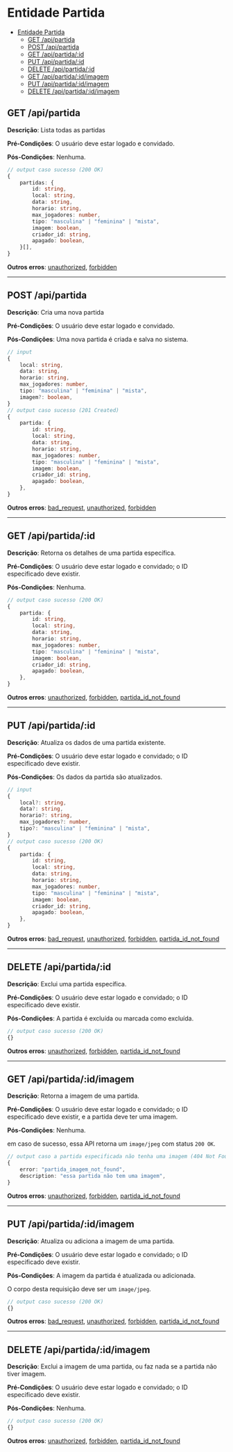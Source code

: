 # Entidade Partida

- [Entidade Partida](#entidade-partida)
  - [GET /api/partida](#get-apipartida)
  - [POST /api/partida](#post-apipartida)
  - [GET /api/partida/:id](#get-apipartidaid)
  - [PUT /api/partida/:id](#put-apipartidaid)
  - [DELETE /api/partida/:id](#delete-apipartidaid)
  - [GET /api/partida/:id/imagem](#get-apipartidaidimagem)
  - [PUT /api/partida/:id/imagem](#put-apipartidaidimagem)
  - [DELETE /api/partida/:id/imagem](#delete-apipartidaidimagem)



## GET /api/partida

**Descrição**: Lista todas as partidas

**Pré-Condições**: O usuário deve estar logado e convidado.

**Pós-Condições**: Nenhuma.

```typescript
// output caso sucesso (200 OK)
{
    partidas: {
        id: string,
        local: string,
        data: string,
        horario: string,
        max_jogadores: number,
        tipo: "masculina" | "feminina" | "mista",
        imagem: boolean,
        criador_id: string,
        apagado: boolean,
    }[],
}
```

**Outros erros**: [unauthorized](./8-erros.md#unauthorized), [forbidden](./8-erros.md#forbidden)

------

## POST /api/partida

**Descrição**: Cria uma nova partida

**Pré-Condições**: O usuário deve estar logado e convidado.

**Pós-Condições**: Uma nova partida é criada e salva no sistema.

```typescript
// input
{
    local: string,
    data: string,
    horario: string,
    max_jogadores: number,
    tipo: "masculina" | "feminina" | "mista",
    imagem?: boolean,
}
// output caso sucesso (201 Created)
{
    partida: {
        id: string,
        local: string,
        data: string,
        horario: string,
        max_jogadores: number,
        tipo: "masculina" | "feminina" | "mista",
        imagem: boolean,
        criador_id: string,
        apagado: boolean,
    },
}
```

**Outros erros**: [bad_request](./8-erros.md#bad_request), [unauthorized](./8-erros.md#unauthorized), [forbidden](./8-erros.md#forbidden)

------

## GET /api/partida/:id

**Descrição**: Retorna os detalhes de uma partida específica.

**Pré-Condições**: O usuário deve estar logado e convidado; o ID especificado deve existir.

**Pós-Condições**: Nenhuma.

```typescript
// output caso sucesso (200 OK)
{
    partida: {
        id: string,
        local: string,
        data: string,
        horario: string,
        max_jogadores: number,
        tipo: "masculina" | "feminina" | "mista",
        imagem: boolean,
        criador_id: string,
        apagado: boolean,
    },
}
```

**Outros erros**: [unauthorized](./8-erros.md#unauthorized), [forbidden](./8-erros.md#forbidden), [partida_id_not_found](./8-erros.md#partida_id_not_found)

------

## PUT /api/partida/:id

**Descrição**: Atualiza os dados de uma partida existente.

**Pré-Condições**: O usuário deve estar logado e convidado; o ID especificado deve existir.

**Pós-Condições**: Os dados da partida são atualizados.



```typescript
// input
{
    local?: string,
    data?: string,
    horario?: string,
    max_jogadores?: number,
    tipo?: "masculina" | "feminina" | "mista",
}
// output caso sucesso (200 OK)
{
    partida: {
        id: string,
        local: string,
        data: string,
        horario: string,
        max_jogadores: number,
        tipo: "masculina" | "feminina" | "mista",
        imagem: boolean,
        criador_id: string,
        apagado: boolean,
    },
}
```

**Outros erros**: [bad_request](./8-erros.md#bad_request), [unauthorized](./8-erros.md#unauthorized), [forbidden](./8-erros.md#forbidden), [partida_id_not_found](./8-erros.md#partida_id_not_found)

------

## DELETE /api/partida/:id

**Descrição**: Exclui uma partida específica.

**Pré-Condições**: O usuário deve estar logado e convidado; o ID especificado deve existir.

**Pós-Condições**: A partida é excluída ou marcada como excluída.

```typescript
// output caso sucesso (200 OK)
{}
```

**Outros erros**: [unauthorized](./8-erros.md#unauthorized), [forbidden](./8-erros.md#forbidden), [partida_id_not_found](./8-erros.md#partida_id_not_found)

------

## GET /api/partida/:id/imagem

**Descrição**: Retorna a imagem de uma partida.

**Pré-Condições**: O usuário deve estar logado e convidado; o ID especificado deve existir, e a partida deve ter uma imagem.

**Pós-Condições**: Nenhuma.

em caso de sucesso, essa API retorna um `image/jpeg` com status `200 OK`.



```typescript
// output caso a partida especificada não tenha uma imagem (404 Not Found)
{
    error: "partida_imagem_not_found",
    description: "essa partida não tem uma imagem",
}
```

**Outros erros**: [unauthorized](./8-erros.md#unauthorized), [forbidden](./8-erros.md#forbidden), [partida_id_not_found](./8-erros.md#partida_id_not_found)

------

## PUT /api/partida/:id/imagem

**Descrição**: Atualiza ou adiciona a imagem de uma partida.

**Pré-Condições**: O usuário deve estar logado e convidado; o ID especificado deve existir.

**Pós-Condições**: A imagem da partida é atualizada ou adicionada.

O corpo desta requisição deve ser um `image/jpeg`.



```typescript
// output caso sucesso (200 OK)
{}
```

**Outros erros**: [bad_request](./8-erros.md#bad_request), [unauthorized](./8-erros.md#unauthorized), [forbidden](./8-erros.md#forbidden), [partida_id_not_found](./8-erros.md#partida_id_not_found)

------

## DELETE /api/partida/:id/imagem

**Descrição**: Exclui a imagem de uma partida, ou faz nada se a partida não tiver imagem.

**Pré-Condições**: O usuário deve estar logado e convidado; o ID especificado deve existir.

**Pós-Condições**: Nenhuma.



```typescript
// output caso sucesso (200 OK)
{}	
```

**Outros erros**: [unauthorized](./8-erros.md#unauthorized), [forbidden](./8-erros.md#forbidden), [partida_id_not_found](./8-erros.md#partida_id_not_found)